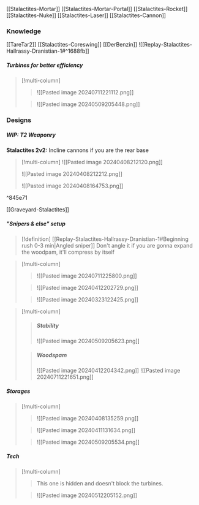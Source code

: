 [[Stalactites-Mortar]] [[Stalactites-Mortar-Portal]]
[[Stalactites-Rocket]]
[[Stalactites-Nuke]]
[[Stalactites-Laser]]
[[Stalactites-Cannon]]
### Knowledge
[[TareTar2]]
[[Stalactites-Coreswing]]
[[DerBenzin]]
![[Replay-Stalactites-Hallrassy-Dranistian-1#^1688fb]]

##### Turbines for better efficiency
>[!multi-column]
>>![[Pasted image 20240711221112.png]]
>
>>![[Pasted image 20240509205448.png]]
### Designs
##### WIP: T2 Weaponry 
**Stalactites 2v2:** Incline cannons if you are the rear base
>[!multi-column]
>![[Pasted image 20240408212120.png]]
>
>![[Pasted image 20240408212212.png]]
>
>![[Pasted image 20240408164753.png]]

^845e71

[[Graveyard-Stalactites]]
##### "Snipers & else" setup
>[!definition] [[Replay-Stalactites-Hallrassy-Dranistian-1#Beginning rush 0-3 min|Angled sniper]]
>Don't angle it if you are gonna expand the woodpam, it'll compress by itself

>[!multi-column]
>>![[Pasted image 20240711225800.png]]
>
>>![[Pasted image 20240412202729.png]]
>
>>![[Pasted image 20240323122425.png]]


>[!multi-column]
>>##### Stability
>>![[Pasted image 20240509205623.png]]
>
>>##### Woodspam
>>![[Pasted image 20240412204342.png]]
>>![[Pasted image 20240711221651.png]]
##### Storages
>[!multi-column]
>>![[Pasted image 20240408135259.png]]
>
>>![[Pasted image 20240411131634.png]]
>
>>![[Pasted image 20240509205534.png]]
##### Tech
>[!multi-column]
>>This one is hidden and doesn't block the turbines.
>
>>![[Pasted image 20240512205152.png]]

